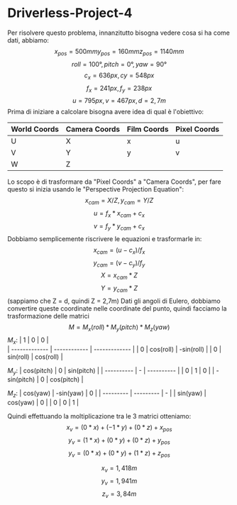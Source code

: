 # Driverless-Project-4
Per risolvere questo problema, innanzitutto bisogna vedere cosa si ha come dati, abbiamo:
$$x_{pos} = 500mm y_{pos} = 160mm z_{pos} = 1140mm$$
$$roll = 100°, pitch = 0°, yaw = 90°$$
$$c_x = 636 px, cy = 548 px$$
$$f_x = 241px, f_y = 238px$$
$$u = 795px, v = 467px, d = 2,7m$$
Prima di iniziare a calcolare bisogna avere idea di qual è l'obiettivo: <br>

| World Coords | Camera Coords | Film Coords | Pixel Coords |
| -------- | -------- | -------- | -------- |
| U | X | x | u |
| V | Y | y | v |
| W | Z |  |  |

Lo scopo è di trasformare da "Pixel Coords" a "Camera Coords", per fare questo si inizia usando le "Perspective Projection Equation":
$$x_{cam} = X/Z, y_{cam} = Y/Z$$
$$u = f_x * x_{cam} + c_x$$
$$v = f_y * y_{cam} + c_x$$
Dobbiamo semplicemente riscrivere le equazioni e trasformarle in:
$$x_{cam} = (u - c_x) / f_x$$
$$y_{cam} = (v - c_y) / f_y$$
$$X = x_{cam} * Z$$
$$Y = y_{cam} * Z$$
(sappiamo che Z = d, quindi Z = 2,7m)
Dati gli angoli di Eulero, dobbiamo convertire queste coordinate nelle coordinate del punto, quindi facciamo la trasformazione delle matrici
$$M = M_x(roll) * M_y(pitch) * M_z(yaw)$$
$M_x:$
| 1             | 0            | 0             |    
| ------------- | ------------ | ------------- |
| 0             | cos(roll)    | -sin(roll)    |
| 0             | sin(roll)    | cos(roll)     |

$M_y:$
| cos(pitch)  | 0 | sin(pitch) |
| ----------  | - | ---------- |
| 0           | 1 | 0          |
| -sin(pitch) | 0 | cos(pitch) |

$M_z:$
| cos(yaw)  | -sin(yaw) | 0 |
| --------- | --------- | - |
| sin(yaw)  | cos(yaw)  | 0 |
| 0         | 0         | 1 |

Quindi effettuando la moltiplicazione tra le 3 matrici otteniamo:
$$x_v = (0 * x) + (-1 * y) + (0 * z) + x_{pos}$$
$$y_v = (1 * x) + (0 * y) + (0 * z) + y_{pos}$$
$$y_v = (0 * x) + (0 * y) + (1 * z) + z_{pos}$$

$$x_v = 1,418m$$
$$y_v = 1,941m$$
$$z_v = 3,84m$$
